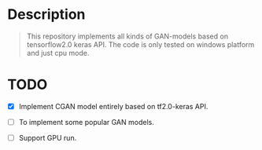 # Description
> This repository implements all kinds of GAN-models based on tensorflow2.0 keras API. The code is only tested on windows platform and just cpu mode.

# TODO
- [x] Implement CGAN model entirely based on tf2.0-keras API.
- [ ] To implement some popular GAN models.
- [ ] Support GPU run.

